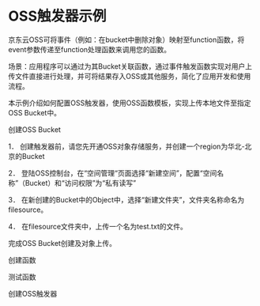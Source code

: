 # OSS触发器示例

京东云OSS可将事件（例如：在bucket中删除对象）映射至function函数，将event参数传递至function处理函数来调用您的函数。

场景：应用程序可以通过为其Bucket关联函数，通过事件触发函数实现对用户上传文件直接进行处理，并可将结果存入OSS或其他服务，简化了应用开发和使用流程。

本示例介绍如何配置OSS触发器，使用OSS函数模板，实现上传本地文件至指定OSS Bucket中。

 
创建OSS Bucket

1．   创建触发器前，请您先开通OSS对象存储服务，并创建一个region为华北-北京的Bucket

2．   登陆OSS控制台，在“空间管理“页面选择“新建空间”，配置“空间名称”（Bucket）和“访问权限”为“私有读写”

3．   在新创建的Bucket中的Object中，选择“新建文件夹”，文件夹名称命名为filesource。

4．   在filesource文件夹中，上传一个名为test.txt的文件。

完成OSS Bucket创建及对象上传。

 

创建函数

 

 

 

测试函数

 

创建OSS触发器
